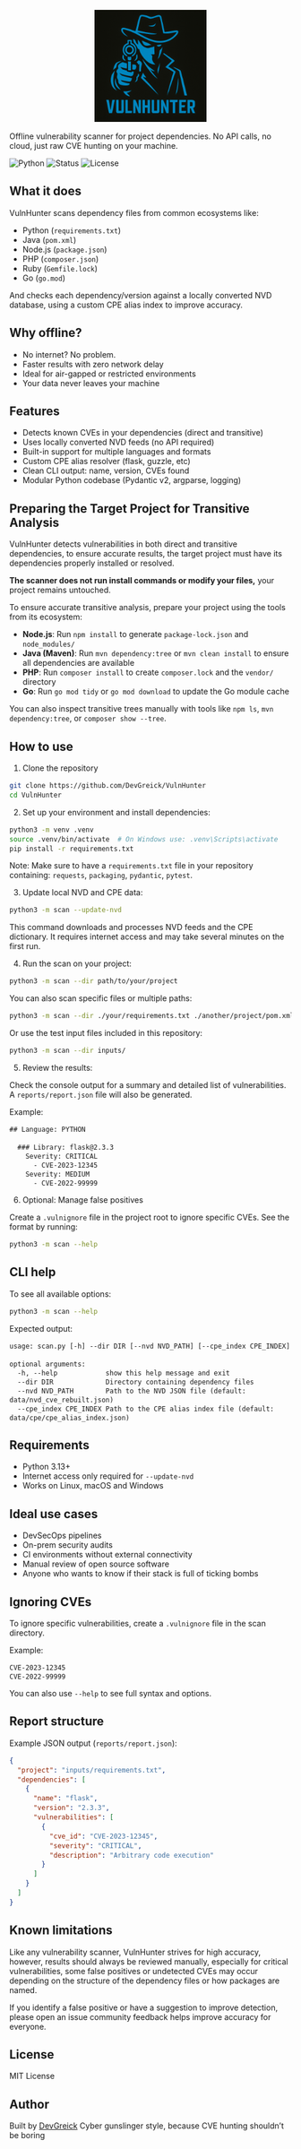 
<p align="center">
  <img src="logo.png" alt="VulnHunter logo" width="200">
</p>

Offline vulnerability scanner for project dependencies.
No API calls, no cloud, just raw CVE hunting on your machine.

![Python](https://img.shields.io/badge/Python-3.13%2B-blue)
![Status](https://img.shields.io/badge/Offline-Yes-brightgreen)
![License](https://img.shields.io/badge/License-MIT-yellow)

## What it does

VulnHunter scans dependency files from common ecosystems like:

* Python (`requirements.txt`)
* Java (`pom.xml`)
* Node.js (`package.json`)
* PHP (`composer.json`)
* Ruby (`Gemfile.lock`)
* Go (`go.mod`)

And checks each dependency/version against a locally converted NVD database, using a custom CPE alias index to improve accuracy.

## Why offline?

* No internet? No problem.
* Faster results with zero network delay
* Ideal for air-gapped or restricted environments
* Your data never leaves your machine

## Features

* Detects known CVEs in your dependencies (direct and transitive)
* Uses locally converted NVD feeds (no API required)
* Built-in support for multiple languages and formats
* Custom CPE alias resolver (flask, guzzle, etc)
* Clean CLI output: name, version, CVEs found
* Modular Python codebase (Pydantic v2, argparse, logging)

## Preparing the Target Project for Transitive Analysis

VulnHunter detects vulnerabilities in both direct and transitive dependencies, to ensure accurate results, the target project must have its dependencies properly installed or resolved.

**The scanner does not run install commands or modify your files,** your project remains untouched.



To ensure accurate transitive analysis, prepare your project using the tools from its ecosystem:

- **Node.js**: Run `npm install` to generate `package-lock.json` and `node_modules/`
- **Java (Maven)**: Run `mvn dependency:tree` or `mvn clean install` to ensure all dependencies are available
- **PHP**: Run `composer install` to create `composer.lock` and the `vendor/` directory
- **Go**: Run `go mod tidy` or `go mod download` to update the Go module cache

You can also inspect transitive trees manually with tools like `npm ls`, `mvn dependency:tree`, or `composer show --tree`.

## How to use

1. Clone the repository

```bash
git clone https://github.com/DevGreick/VulnHunter
cd VulnHunter
```

2. Set up your environment and install dependencies:

```bash
python3 -m venv .venv
source .venv/bin/activate  # On Windows use: .venv\Scripts\activate
pip install -r requirements.txt
```

Note: Make sure to have a `requirements.txt` file in your repository containing: `requests`, `packaging`, `pydantic`, `pytest`.

3. Update local NVD and CPE data:

```bash
python3 -m scan --update-nvd
```

This command downloads and processes NVD feeds and the CPE dictionary. It requires internet access and may take several minutes on the first run.

4. Run the scan on your project:

```bash
python3 -m scan --dir path/to/your/project
```

You can also scan specific files or multiple paths:

```bash
python3 -m scan --dir ./your/requirements.txt ./another/project/pom.xml
```

Or use the test input files included in this repository:

```bash
python3 -m scan --dir inputs/
```

5. Review the results:

Check the console output for a summary and detailed list of vulnerabilities. A `reports/report.json` file will also be generated.

Example:

```
## Language: PYTHON

  ### Library: flask@2.3.3
    Severity: CRITICAL
      - CVE-2023-12345
    Severity: MEDIUM
      - CVE-2022-99999
```

6. Optional: Manage false positives

Create a `.vulnignore` file in the project root to ignore specific CVEs. See the format by running:

```bash
python3 -m scan --help
```

## CLI help

To see all available options:

```bash
python3 -m scan --help
```

Expected output:

```
usage: scan.py [-h] --dir DIR [--nvd NVD_PATH] [--cpe_index CPE_INDEX]

optional arguments:
  -h, --help            show this help message and exit
  --dir DIR             Directory containing dependency files
  --nvd NVD_PATH        Path to the NVD JSON file (default: data/nvd_cve_rebuilt.json)
  --cpe_index CPE_INDEX Path to the CPE alias index file (default: data/cpe/cpe_alias_index.json)
```

## Requirements

* Python 3.13+
* Internet access only required for `--update-nvd`
* Works on Linux, macOS and Windows

## Ideal use cases

* DevSecOps pipelines
* On-prem security audits
* CI environments without external connectivity
* Manual review of open source software
* Anyone who wants to know if their stack is full of ticking bombs

## Ignoring CVEs

To ignore specific vulnerabilities, create a `.vulnignore` file in the scan directory.

Example:

```
CVE-2023-12345
CVE-2022-99999
```

You can also use `--help` to see full syntax and options.

## Report structure

Example JSON output (`reports/report.json`):

```json
{
  "project": "inputs/requirements.txt",
  "dependencies": [
    {
      "name": "flask",
      "version": "2.3.3",
      "vulnerabilities": [
        {
          "cve_id": "CVE-2023-12345",
          "severity": "CRITICAL",
          "description": "Arbitrary code execution"
        }
      ]
    }
  ]
}
```

## Known limitations

Like any vulnerability scanner, VulnHunter strives for high accuracy,
however, results should always be reviewed manually, especially for critical vulnerabilities,
some false positives or undetected CVEs may occur depending on the structure of the dependency files or how packages are named.

If you identify a false positive or have a suggestion to improve detection, please open an issue community feedback helps improve accuracy for everyone.

## License

MIT License

## Author

Built by [DevGreick](https://github.com/DevGreick)
Cyber gunslinger style, because CVE hunting shouldn’t be boring
